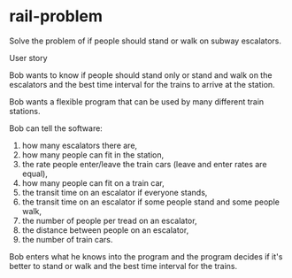 # rail-problem
Solve the problem  of if people should stand or walk on subway escalators.

User story

Bob wants to know if people should stand only or stand and walk on the escalators
and the best time interval for the trains to arrive at the station.

Bob wants a flexible program that can be used by many different train stations.

Bob can tell the software:

1) how many escalators there are,
2) how many people can fit in the station,
3) the rate people enter/leave the train cars (leave and enter rates are equal),
4) how many people can fit on a train car,
5) the transit time on an escalator if everyone stands,
6) the transit time on an escalator if some people stand and some people walk,
7) the number of people per tread on an escalator,
8) the distance between people on an escalator,
8) the number of train cars.

Bob enters what he knows into the program and the program decides if it's better
to stand or walk and the best time interval for the trains.
